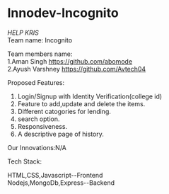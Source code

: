 # Innodev-Incognito

<i>HELP KRIS</i><br>
Team name: Incognito

Team members name:<br>
1.Aman Singh  <https://github.com/abomode> <br>
2.Ayush Varshney <https://github.com/Avtech04> <br>


Proposed Features:<br>
1. Login/Signup with Identity Verification(college id)<br>
2. Feature to add,update and delete the items.<br>
3. Different catogories for lending.<br>
4. search option.<br>
5. Responsiveness.<br>
6. A descriptive page of history.<br>

Our Innovations:N/A <br>

Tech Stack:<br>

HTML,CSS,Javascript--Frontend <br>
Nodejs,MongoDb,Express--Backend

